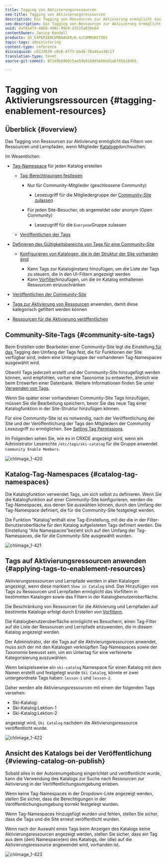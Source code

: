 ```yaml
---
title: Tagging von Aktivierungsressourcen
seo-title: Tagging von Aktivierungsressourcen
description: Das Tagging von Ressourcen zur Aktivierung ermöglicht das Filtern von Ressourcen und Lernpfaden, wenn Mitglieder Kataloge durchsuchen
seo-description: Das Tagging von Ressourcen zur Aktivierung ermöglicht das Filtern von Ressourcen und Lernpfaden, wenn Mitglieder Kataloge durchsuchen
uuid: daf8a4f4-486b-498c-99e9-d1533a830e64
contentOwner: Janice Kendall
products: SG_EXPERIENCEMANAGER/6.4/COMMUNITIES
topic-tags: administering
content-type: reference
discoiquuid: c012d639-c6e6-4f73-bbd8-78a4baa38c17
translation-type: tm+mt
source-git-commit: 8f169bb9b015ae94b9160d3ebbbd1abf85610465

---
```



# Tagging von Aktivierungsressourcen {#tagging-enablement-resources}

## Überblick {#overview}

Das Tagging von Ressourcen zur Aktivierung ermöglicht das Filtern von Ressourcen und Lernpfaden, wenn Mitglieder [Kataloge](functions.md#catalog-function)durchsuchen.

Im Wesentlichen:

* [Tag-Namespace](../../help/sites-administering/tags.md#creating-a-namespace) für jeden Katalog erstellen

   * [Tag-Berechtigungen festlegen](../../help/sites-administering/tags.md#setting-tag-permissions)

      * Nur für Community-Mitglieder (geschlossene Community)

         * Lesezugriff für die Mitgliedergruppe der [Community-Site zulassen](users.md#publish-group-roles)
      * Für jeden Site-Besucher, ob angemeldet oder anonym (Open Community)

         * Lesezugriff für die `Everyone`Gruppe zulassen
   * [Veröffentlichen der Tags](../../help/sites-administering/tags.md#publishing-tags)



* [Definieren des Gültigkeitsbereichs von Tags für eine Community-Site](sites-console.md#tagging)

   * [Konfigurieren von Katalogen, die in der Struktur der Site vorhanden sind](functions.md#catalog-function)

      * Kann Tags zur Kataloginstanz hinzufügen, um die Liste der Tags zu steuern, die in den UI-Filtern angezeigt werden
      * Kann [Vorfilter](catalog-developer-essentials.md#pre-filters)hinzufügen, um die im Katalog enthaltenen Ressourcen einzuschränken

* [Veröffentlichen der Community-Site](sites-console.md#publishing-the-site)
* [Tags zur Aktivierung von Ressourcen](resources.md#create-a-resource) anwenden, damit diese kategorisch gefiltert werden können
* [Ressourcen für die Aktivierung veröffentlichen](resources.md#publish)

## Community-Site-Tags {#community-site-tags}

Beim Erstellen oder Bearbeiten einer Community-Site legt die Einstellung[ für das ](sites-console.md#tagging)Tagging den Umfang der Tags fest, die für Funktionen der Site verfügbar sind, indem eine Untergruppe der vorhandenen Tag-Namespaces ausgewählt wird.

Obwohl Tags jederzeit erstellt und der Community-Site hinzugefügt werden können, wird empfohlen, vorher eine Taxonomie zu entwerfen, ähnlich wie beim Entwerfen einer Datenbank. Weitere Informationen finden Sie unter [Verwenden von Tags](../../help/sites-authoring/tags.md).

Wenn Sie später einer vorhandenen Community-Site Tags hinzufügen, müssen Sie die Bearbeitung speichern, bevor Sie das neue Tag einer Katalogfunktion in der Site-Struktur hinzufügen können.

Für eine Community-Site ist es notwendig, nach der Veröffentlichung der Site und der Veröffentlichung der Tags den Mitgliedern der Community Lesezugriff zu ermöglichen. See [Setting Tag Permissions](../../help/sites-administering/tags.md#setting-tag-permissions).

Im Folgenden sehen Sie, wie es in CRXDE angezeigt wird, wenn ein Administrator Leserechte `/etc/tags/ski-catalog` für die Gruppe anwendet `Community Enable Members`.

![chlimage_1-420](assets/chlimage_1-420.png)

## Katalog-Tag-Namespaces {#catalog-tag-namespaces}

Die Katalogfunktion verwendet Tags, um sich selbst zu definieren. Wenn Sie die Katalogfunktion auf einer Community-Site konfigurieren, werden die Tag-Namespaces, aus denen Sie auswählen können, durch den Umfang der Tag-Namespace definiert, die für die Community-Site festgelegt werden.

Die Funktion &quot;Katalog&quot;enthält eine Tag-Einstellung, mit der die in der Filter-Benutzeroberfläche für den Katalog aufgelisteten Tags definiert werden. Die Einstellung &quot;Alle Namespaces&quot;bezieht sich auf den Umfang der Tag-Namespaces, die für die Community-Site ausgewählt wurden.

![chlimage_1-421](assets/chlimage_1-421.png)

## Tags auf Aktivierungsressourcen anwenden {#applying-tags-to-enablement-resources}

Aktivierungsressourcen und Lernpfade werden in allen Katalogen angezeigt, wenn diese markiert `Show in Catalog` sind. Das Hinzufügen von Tags zu Ressourcen und Lernpfaden ermöglicht das Vorfiltern in bestimmten Katalogen sowie das Filtern in der Katalogbenutzeroberfläche.

Die Beschränkung von Ressourcen für die Aktivierung und Lernpfaden auf bestimmte Kataloge erfolgt durch Erstellen von [Vorfiltern](catalog-developer-essentials.md#pre-filters).

Die Katalogbenutzeroberfläche ermöglicht es Besuchern, einen Tag-Filter auf die Liste der Ressourcen und Lernpfade anzuwenden, die in diesem Katalog angezeigt werden.

Der Administrator, der die Tags auf die Aktivierungsressourcen anwendet, muss sich der mit den Katalogen verknüpften Tag-Namespaces sowie der Taxonomie bewusst sein, um ein Untertag für eine verfeinerte Kategorisierung auszuwählen.

Wenn beispielsweise ein `ski-catalog` Namespace für einen Katalog mit dem Namen erstellt und festgelegt wurde `Ski Catalog`, könnte er zwei untergeordnete Tags haben: `lesson-1` und `lesson-2`.

Daher werden alle Aktivierungsressourcen mit einem der folgenden Tags versehen:

* Ski-Katalog:
* Ski-Katalog:Lektion-1
* Ski-Katalog:Lektion-2

angezeigt wird, `Ski Catalog` nachdem die Aktivierungsressource veröffentlicht wurde.

![chlimage_1-422](assets/chlimage_1-422.png)

## Ansicht des Katalogs bei der Veröffentlichung {#viewing-catalog-on-publish}

Sobald alles in der Autorenumgebung eingerichtet und veröffentlicht wurde, kann die Verwendung des Katalogs zur Suche nach Ressourcen zur Aktivierung in der Veröffentlichungsumgebung erleben.

Wenn keine Tag-Namespaces in der Dropdown-Liste angezeigt werden, stellen Sie sicher, dass die Berechtigungen in der Veröffentlichungsumgebung korrekt festgelegt wurden.

Wenn Tag-Namespaces hinzugefügt wurden und fehlen, stellen Sie sicher, dass die Tags und die Site erneut veröffentlicht wurden.

Wenn nach der Auswahl eines Tags beim Anzeigen des Katalogs keine Aktivierungsressourcen angezeigt werden, stellen Sie sicher, dass ein Tag aus dem (den) Namespace(en) des Katalogs, der (die) auf die Aktivierungsressource angewendet wird, vorhanden ist.

![chlimage_1-423](assets/chlimage_1-423.png)

